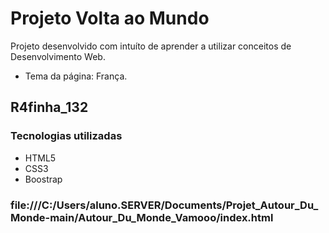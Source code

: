 # Projeto Volta ao Mundo
  Projeto desenvolvido com intuíto de aprender a utilizar conceitos de Desenvolvimento Web.
* Tema da página: França.

## R4finha_132

### Tecnologias utilizadas 
* HTML5
* CSS3
* Boostrap

### file:///C:/Users/aluno.SERVER/Documents/Projet_Autour_Du_Monde-main/Autour_Du_Monde_Vamooo/index.html

